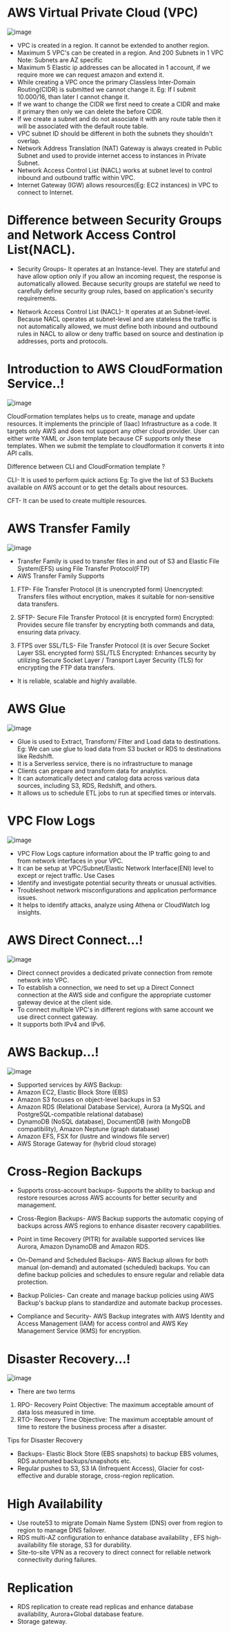 # AWS Virtual Private Cloud (VPC)
![image](https://github.com/pooja-bhavani/About-AWS-services/assets/147735975/2ace1514-e8cf-4cde-82c3-5cb591615ae2)

* VPC is created in a region. It cannot be extended to another region.
* Maximum 5 VPC's can be created in a region. And 200 Subnets in 1 VPC Note: Subnets are AZ specific
* Maximum 5 Elastic ip addresses can be allocated in 1 account, if we require more we can request amazon and extend it.
* While creating a VPC once the primary Classless Inter-Domain Routing(CIDR) is submitted we cannot change it.
Eg: If I submit 10.000/16, than later I cannot change it. 
* If we want to change the CIDR we first need to create a CIDR and make it primary then only we can delete the before CIDR. 
* If we create a subnet and do not associate it with any route table then it will be associated with the default route table.
* VPC subnet ID should be different in both the subnets they shouldn't overlap.
* Network Address Translation (NAT) Gateway is always created in Public Subnet and used to provide internet access to instances in Private Subnet.
* Network Access Control List (NACL) works at subnet level to control inbound and outbound traffic within VPC.
* Internet Gateway (IGW) allows resources(Eg: EC2 instances) in VPC to connect to Internet.

# Difference between Security Groups and Network Access Control List(NACL).
* Security Groups- It operates at an Instance-level. They are stateful and have allow option only if you allow an incoming request, the response is automatically allowed. Because security groups are stateful we need to carefully define security group rules, based on application's security requirements.

* Network Access Control List (NACL)- It operates at an Subnet-level. Because NACL operates at subnet-level and are stateless the traffic is not automatically allowed, we must define both inbound and outbound rules in NACL to allow or deny traffic based on source and destination ip addresses, ports and protocols.

# Introduction to AWS CloudFormation Service..!
![image](https://github.com/pooja-bhavani/About-AWS-services/assets/147735975/c4c672eb-11d0-4c11-92ad-2f144be6dd68)


CloudFormation templates helps us to create, manage and update resources. It implements the principle of (Iaac) Infrastructure as a code. It targets only AWS 
and does not support any other cloud provider. User can either write YAML or Json template because CF supports only these templates. When we submit the template to cloudformation it converts it into API calls.

Difference between CLI and CloudFormation template ?

CLI- It is used to perform quick actions Eg: To give the list of S3 Buckets available on AWS account or to get the details about resources.

CFT- It can be used to create multiple resources.

# AWS Transfer Family
![image](https://github.com/pooja-bhavani/About-AWS-services/assets/147735975/5a2b0af8-e946-4aca-947a-ab550765bc06)
* Transfer Family is used to transfer files in and out of S3 and Elastic File System(EFS) using File Transfer Protocol(FTP)
* AWS Transfer Family Supports
1. FTP- File Transfer Protocol (it is unencrypted form)
Unencrypted: Transfers files without encryption, makes it suitable for non-sensitive data transfers.
2. SFTP- Secure File Transfer Protocol (it is encrypted form)
Encrypted: Provides secure file transfer by encrypting both commands and data, ensuring data privacy.

3. FTPS over SSL/TLS- File Transfer Protocol (it is over Secure Socket Layer SSL encrypted form)
SSL/TLS Encrypted: Enhances security by utilizing Secure Socket Layer / Transport Layer Security (TLS) for encrypting the FTP data transfers.

* It is reliable, scalable and highly available.

# AWS Glue
![image](https://github.com/pooja-bhavani/About-AWS-services/assets/147735975/f9748d81-88ec-4f0d-b64b-570f84ff3929)
* Glue is used to Extract, Transform/ Filter and Load data to destinations.
Eg: We can use glue to load data from S3 bucket or RDS to destinations like Redshift.
* It is a Serverless service, there is no infrastructure to manage 
* Clients can prepare and transform data for analytics.
* It can automatically detect and catalog data across various data sources, including S3, RDS, Redshift, and others.
* It allows us to schedule ETL jobs to run at specified times or intervals.

# VPC Flow Logs
![image](https://github.com/pooja-bhavani/About-AWS-services/assets/147735975/bca2bad4-3736-497f-8eed-41f5e19fac49)
* VPC Flow Logs capture information about the IP traffic going to and from network interfaces in your VPC.
* It can be setup at VPC/Subnet/Elastic Network Interface(ENI) level to except or reject traffic.
Use Cases
* Identify and investigate potential security threats or unusual activities.
* Troubleshoot network misconfigurations and application performance issues.
* It helps to identify attacks, analyze using Athena or CloudWatch log insights.

# AWS Direct Connect...!
![image](https://github.com/pooja-bhavani/About-AWS-services/assets/147735975/4f68b655-c47d-4a0c-86e5-e6aa1250ac9c)
* Direct connect provides a dedicated private connection from remote network into VPC.
* To establish a connection, we need to set up a Direct Connect connection at the AWS side and configure the appropriate customer gateway device at the client side.
* To connect multiple VPC's in different regions with same account we use direct connect gateway.
* It supports both IPv4 and IPv6.

# AWS Backup...!
![image](https://github.com/pooja-bhavani/About-AWS-services/assets/147735975/c1b1701c-b2d0-46cc-aec7-e5ae5bf8469a)
* Supported services by AWS Backup:
* Amazon EC2, Elastic Block Store (EBS)
* Amazon S3 focuses on object-level backups in S3
* Amazon RDS (Relational Database Service), Aurora  (a MySQL and PostgreSQL-compatible relational database)
* DynamoDB (NoSQL database), DocumentDB (with MongoDB compatibility), Amazon Neptune (graph database)
* Amazon EFS, FSX for (lustre and windows file server)
* AWS Storage Gateway for (hybrid cloud storage)

# Cross-Region Backups
* Supports cross-account backups- Supports the ability to backup and restore resources across AWS accounts for better security and management.

* Cross-Region Backups- AWS Backup supports the automatic copying of backups across AWS regions to enhance disaster recovery capabilities.

* Point in time Recovery (PITR) for available supported services like Aurora, Amazon DynamoDB and Amazon RDS.

* On-Demand and Scheduled Backups- AWS Backup allows for both manual (on-demand) and automated (scheduled) backups. You can define backup policies and schedules to ensure regular and reliable data protection.

* Backup Policies- Can create and manage backup policies using AWS Backup's backup plans to standardize and automate backup processes. 

* Compliance and Security- AWS Backup integrates with AWS Identity and Access Management (IAM) for access control and AWS Key Management Service (KMS) for encryption.

# Disaster Recovery...!
![image](https://github.com/pooja-bhavani/About-AWS-services/assets/147735975/632a570c-c83a-46d8-a3b7-15ce868cd1af)
* There are two terms 
1. RPO- Recovery Point Objective: The maximum acceptable amount of data loss measured in time.
2. RTO- Recovery Time Objective: The maximum acceptable amount of time to restore the business process after a disaster.

Tips for Disaster Recovery
* Backups- Elastic Block Store (EBS snapshots) to backup EBS volumes, RDS automated backups/snapshots etc.
* Regular pushes to S3, S3 IA (Infrequent Access), Glacier for cost-effective and durable storage, cross-region replication.

# High Availability 
* Use route53 to migrate Domain Name System (DNS) over from region to region to manage DNS failover.
* RDS multi-AZ configuration to enhance database availability , EFS high-availability file storage, S3 for durability.
* Site-to-site VPN as a recovery to direct connect  for reliable network connectivity during failures.

# Replication 
* RDS replication to create read replicas and enhance database availability, Aurora+Global database feature.
* Storage gateway.
